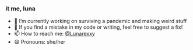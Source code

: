 ### it me, luna

- 🔭 I’m currently working on surviving a pandemic and making weird stuff
- 🤔 If you find a mistake in my code or writing, feel free to suggest a fix!
- 📫 How to reach me: [@Lunarexxy](https://twitter.com/Lunarexxy)
- 😄 Pronouns: she/her
